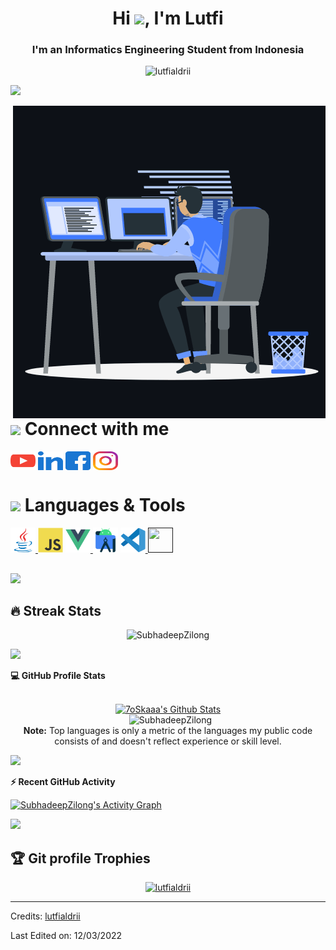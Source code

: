 <h1 align="center">Hi <img src="https://media.giphy.com/media/hvRJCLFzcasrR4ia7z/giphy.gif" width="35">, I'm Lutfi</h1>
<h3 align="center">I'm an Informatics Engineering Student from Indonesia</h3>

<p align="center"> <img src="https://komarev.com/ghpvc/?username=lutfialdrii&label=Profile%20views&color=0e75b6&style=flat" alt="lutfialdrii" /> </p>


 <a align="center" href="https://github.com/DenverCoder1/readme-typing-svg"><img src="https://readme-typing-svg.herokuapp.com?lines=Robot+Dikasih+Ruh;Kalau+Ga+Belajar+Ya+Tidur&center=true&width=500&height=50"></a>

<p><img align="right" src="https://raw.githubusercontent.com/SubhadeepZilong/SubhadeepZilong/main/icons/animation_500_kxa883sd.gif" alt="SubhadeepZilong" /></p>



# <img src="https://media.giphy.com/media/iY8CRBdQXODJSCERIr/giphy.gif" width="30px"> Connect with me
<p align="left">
<a href="https://www.youtube.com/channel/UCROgvoq2wOIPapoM4G64nQQ" target="blank"><img align="center" src="https://raw.githubusercontent.com/SubhadeepZilong/SubhadeepZilong/main/icons/Social/youtube.svg" alt="subhadeepzilong" height="30" width="40" /></a>
<a href="https://www.linkedin.com/in/LutfiAldriPermana/" target="blank"><img align="center" src="https://raw.githubusercontent.com/SubhadeepZilong/SubhadeepZilong/main/icons/Social/linked-in-alt.svg" alt="subhadeep-chakraborty-b341a8191" height="30" width="40" /></a>
<a href="https://www.facebook.com/profile.php?id=100004212375955" target="blank"><img align="center" src="https://raw.githubusercontent.com/SubhadeepZilong/SubhadeepZilong/main/icons/Social/facebook.svg" alt="subhadeep.chakraborty.555" height="30" width="40" /></a>
<a href="https://www.instagram.com/lutfialdrii/" target="blank"><img align="center" src="https://raw.githubusercontent.com/SubhadeepZilong/SubhadeepZilong/main/icons/Social/instagram.svg" alt="subhadeepzilong" height="30" width="40" /></a>
</p>



# <img src = "https://media2.giphy.com/media/QssGEmpkyEOhBCb7e1/giphy.gif?cid=ecf05e47a0n3gi1bfqntqmob8g9aid1oyj2wr3ds3mg700bl&rid=giphy.gif" width = 32px> Languages & Tools

<p align="left"> 
  <a href="" target="_blank" rel="noreferrer"> <img src="https://raw.githubusercontent.com/devicons/devicon/master/icons/java/java-original.svg" alt="" width="40" height="40"/> </a>
  <a href="" target="_blank" rel="noreferrer"><img src="https://github.com/devicons/devicon/blob/master/icons/javascript/javascript-original.svg" alt="" width="40" height="40"/></a>
  <a href="" target="_blank" rel="noreferrer"><img src="https://github.com/devicons/devicon/blob/master/icons/vuejs/vuejs-original.svg" width="40" height="40"/> </a>
  <a href="" target="_blank" rel="noreferrer"><img src="https://github.com/devicons/devicon/blob/master/icons/androidstudio/androidstudio-original.svg" alt="" width="40" height="40"/></a>
  <a href="" target="_blank" rel="noreferrer"> <img src="https://github.com/devicons/devicon/blob/master/icons/vscode/vscode-original.svg" alt="" width="40" height="40"/> </a>
  <a href="" target="_blank" rel="noreferrer"> <img src="https://img.icons8.com/color/48/000000/microsoft-powerpoint-2019--v1.png" alt="" width="40" height="40"/> </a>
</p>

##
<img src="https://user-images.githubusercontent.com/73097560/115834477-dbab4500-a447-11eb-908a-139a6edaec5c.gif"></a>

## 🔥 Streak Stats
<p align="center"><img src="https://github-readme-streak-stats.herokuapp.com/?user=lutfialdrii&theme=algolia" alt="SubhadeepZilong" /></p>

<img src="https://user-images.githubusercontent.com/73097560/115834477-dbab4500-a447-11eb-908a-139a6edaec5c.gif"></a>

 <summary><b>💻 GitHub Profile Stats</b></summary>
  <br/>
  <p align="center">
    <a href="https://github.com/anuraghazra/github-readme-stats"><img alt="7oSkaaa's Github Stats" src="https://github-readme-stats.vercel.app/api?username=lutfialdrii&show_icons=true&count_private=true&theme=algolia" height="192px"/></a>
<br/>
  &nbsp;
	  <img src="https://github-readme-stats.vercel.app/api/top-langs?username=lutfialdrii&langs_count=10&show_icons=true&locale=en&layout=compact&theme=algolia" alt="SubhadeepZilong" height="192px"/>
  <br/>
  <b>Note:</b> Top languages is only a metric of the languages my public code consists of and doesn't reflect experience or skill level.
  </p>

<img src="https://user-images.githubusercontent.com/73097560/115834477-dbab4500-a447-11eb-908a-139a6edaec5c.gif"></a>

  <summary><b>⚡ Recent GitHub Activity</b></summary>
  
   <a href="https://github.com/lutfialdrii"><img alt="SubhadeepZilong's Activity Graph" src="https://activity-graph.herokuapp.com/graph?username=lutfialdrii&custom_title=lutfialdrii's%20Contribution%20Graph&theme=react-dark" /></a>
   
   <img src="https://user-images.githubusercontent.com/73097560/115834477-dbab4500-a447-11eb-908a-139a6edaec5c.gif"></a>

## :trophy: Git profile Trophies

<p align="center"> <a href="https://github.com/ryo-ma/github-profile-trophy"><img src="https://github-profile-trophy.vercel.app/?username=lutfialdrii&layout=compact&theme=algolia" alt="lutfialdrii" /></a> </p>

-----
Credits: [lutfialdrii](https://github.com/lutfialdrii)

Last Edited on: 12/03/2022

